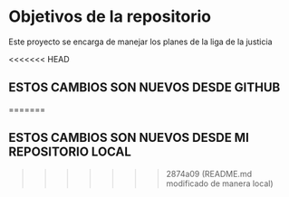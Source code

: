 # Objetivos de la repositorio

Este proyecto se encarga de manejar los planes de la liga de la justicia


<<<<<<< HEAD
## ESTOS CAMBIOS SON NUEVOS DESDE GITHUB
=======
## ESTOS CAMBIOS SON NUEVOS DESDE MI REPOSITORIO LOCAL
>>>>>>> 2874a09 (README.md modificado de manera local)
